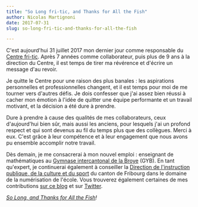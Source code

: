 ```yaml
---
title: "So Long fri-tic, and Thanks for All the Fish"
author: Nicolas Martignoni
date: 2017-07-31
slug: so-long-fri-tic-and-thanks-for-all-the-fish

---
```

C'est aujourd'hui 31 juillet 2017 mon dernier jour comme responsable du [Centre fri-tic][1]. Après 7 années comme collaborateur, puis plus de 9 ans à la direction du Centre, il est temps de tirer ma révérence et d'écrire un message d'au revoir.

Je quitte le Centre pour une raison des plus banales : les aspirations personnelles et professionnelles changent, et il est temps pour moi de me tourner vers d'autres défis. Je dois confesser que j'ai assez bien réussi à cacher mon émotion à l'idée de quitter une équipe performante et un travail motivant, et la décision a été dure à prendre.

Dure à prendre à cause des qualités de mes collaborateurs, ceux d'aujourd'hui bien sûr, mais aussi les anciens, pour lesquels j'ai un profond respect et qui sont devenus au fil du temps plus que des collègues. Merci à eux. C'est grâce à leur compétence et à leur engagement que nous avons pu ensemble accomplir notre travail.

Dès demain, je me consacrerai à mon nouvel emploi : enseignant de mathématiques au [Gymnase intercantonal de la Broye][2] (GYB). En tant qu'expert, je continuerai également à conseiller la [Direction de l'instruction publique, de la culture et du sport][3] du canton de Fribourg dans le domaine de la numérisation de l'école. Vous trouverez également certaines de mes contributions [sur ce blog][4] et sur [Twitter][5].

_[So Long, and Thanks for All the Fish][6]!_

 [1]: https://www.fri-tic.ch/
 [2]: https://www.gyb.ch/
 [3]: http://www.fr.ch/dics
 [4]: https://blog.martignoni.net/
 [5]: https://twitter.com/nmartignoni
 [6]: https://en.wikipedia.org/wiki/Phrases_from_The_Hitchhiker%27s_Guide_to_the_Galaxy#So_Long.2C_and_Thanks_for_All_the_Fish

<!--more-->
